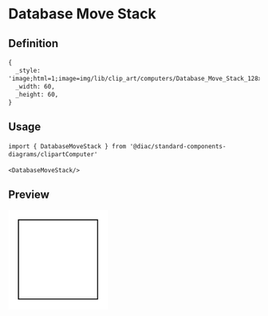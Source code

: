 # Database Move Stack

## Definition

```
{
  _style: 'image;html=1;image=img/lib/clip_art/computers/Database_Move_Stack_128x128.pngstrokeColor=none;',
  _width: 60,
  _height: 60,
}
```

## Usage

```
import { DatabaseMoveStack } from '@diac/standard-components-diagrams/clipartComputer'

<DatabaseMoveStack/>
```

## Preview

<img src="./database-move-stack.png" width="200"/>
